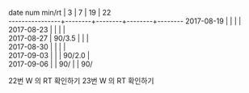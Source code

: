 date num min/rt |   3    |   7    |   19   |   22   
----------------+--------+--------+--------+--------
2017-08-19      |        |        |        |       
2017-08-23      |        |        |        |       
2017-08-27      | 90/3.5 |        |        |       
2017-08-30      |        |        |        |       
2017-09-03      |        |        | 90/2.0 |      
2017-09-06      |        | 90/    |        | 90/  

22번 W 의 RT 확인하기
23번 W 의 RT 확인하기
